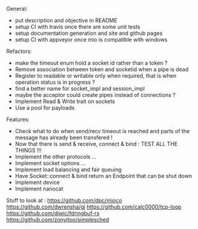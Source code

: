 General:
 - put description and objective in README
 - setup CI with travis once there are some unit tests
 - setup documentation generation and site and github pages
 - setup CI with appveyor once mio is compatible with windows

Refactors:
 - make the timeout enum hold a socket id rather than a token ?
 - Remove association between token and socketid when a pipe is dead
 - Register to readable or writable only when required, that is when operation status is in progress ? 
 - find a better name for socket_impl and session_impl
 - maybe the acceptor could create pipes instead of connections ?
 - Implement Read & Write trait on sockets
 - Use a pool for payloads

Features:
 - Check what to do when send/recv timeout is reached and parts of the message has already been transfered !
 - Now that there is send & receive, connect & bind : TEST ALL THE THINGS !!!
 - Implement the other protocols ...
 - Implement socket options ...
 - Implement load balancing and fair queuing
 - Have Socket::connect & bind return an Endpoint that can be shut down
 - Implement device
 - Implement nanocat


Stuff to look at :
https://github.com/dpc/mioco
https://github.com/dwrensha/gj
https://github.com/calc0000/tcp-loop
https://github.com/diwic/fdringbuf-rs
https://github.com/zonyitoo/simplesched
